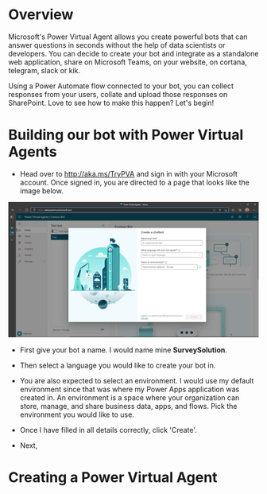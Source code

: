 # Overview
Microsoft's Power Virtual Agent allows you create powerful bots that can answer questions in seconds without the help of data scientists or developers. You can decide to create your bot and integrate as a standalone web application, share on Microsoft Teams, on your website, on cortana, telegram, slack or kik.

Using a Power Automate flow connected to your bot, you can collect responses from your users, collate and upload those responses on SharePoint. Love to see how to make this happen? Let's begin!

# Building our bot with Power Virtual Agents
- Head over to http://aka.ms/TryPVA and sign in with your Microsoft account. Once signed in, you are directed to a page that looks like the image below.

![](Images/powervirtualagents-1.png)

- First give your bot a name. I would name mine **SurveySolution**. 
- Then select a language you would like to create your bot in. 
- You are also expected to select an environment. I would use my default environment since that was where my Power Apps application was created in. An environment is a space where your organization can store, manage, and share business data, apps, and flows. Pick the environment you would like to use. 
- Once I have filled in all details correctly, click 'Create'.

- Next,

# Creating a Power Virtual Agent
